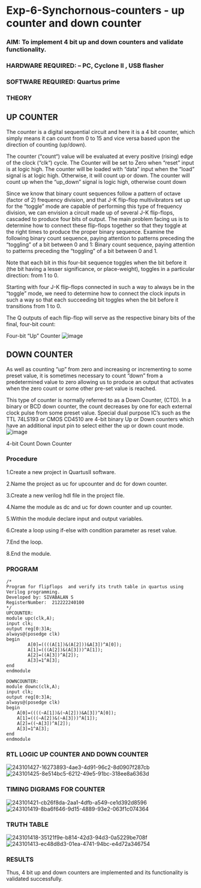 # Exp-6-Synchornous-counters - up counter and down counter 
### AIM: To implement 4 bit up and down counters and validate  functionality.
### HARDWARE REQUIRED:  – PC, Cyclone II , USB flasher
### SOFTWARE REQUIRED:   Quartus prime
### THEORY 

## UP COUNTER 
The counter is a digital sequential circuit and here it is a 4 bit counter, which simply means it can count from 0 to 15 and vice versa based upon the direction of counting (up/down). 

The counter (“count“) value will be evaluated at every positive (rising) edge of the clock (“clk“) cycle.
The Counter will be set to Zero when “reset” input is at logic high.
The counter will be loaded with “data” input when the “load” signal is at logic high. Otherwise, it will count up or down.
The counter will count up when the “up_down” signal is logic high, otherwise count down

Since we know that binary count sequences follow a pattern of octave (factor of 2) frequency division, and that J-K flip-flop multivibrators set up for the “toggle” mode are capable of performing this type of frequency division, we can envision a circuit made up of several J-K flip-flops, cascaded to produce four bits of output.
The main problem facing us is to determine how to connect these flip-flops together so that they toggle at the right times to produce the proper binary sequence.
Examine the following binary count sequence, paying attention to patterns preceding the “toggling” of a bit between 0 and 1:
Binary count sequence, paying attention to patterns preceding the “toggling” of a bit between 0 and 1.

Note that each bit in this four-bit sequence toggles when the bit before it (the bit having a lesser significance, or place-weight), toggles in a particular direction: from 1 to 0.



 
 

Starting with four J-K flip-flops connected in such a way to always be in the “toggle” mode, we need to determine how to connect the clock inputs in such a way so that each succeeding bit toggles when the bit before it transitions from 1 to 0.

The Q outputs of each flip-flop will serve as the respective binary bits of the final, four-bit count:

 
 

Four-bit “Up” Counter
![image](https://user-images.githubusercontent.com/36288975/169644758-b2f4339d-9532-40c5-af40-8f4f8c942e2c.png)



## DOWN COUNTER 

As well as counting “up” from zero and increasing or incrementing to some preset value, it is sometimes necessary to count “down” from a predetermined value to zero allowing us to produce an output that activates when the zero count or some other pre-set value is reached.

This type of counter is normally referred to as a Down Counter, (CTD). In a binary or BCD down counter, the count decreases by one for each external clock pulse from some preset value. Special dual purpose IC’s such as the TTL 74LS193 or CMOS CD4510 are 4-bit binary Up or Down counters which have an additional input pin to select either the up or down count mode.
![image](https://user-images.githubusercontent.com/36288975/169644844-1a14e123-7228-4ed8-81a9-eb937dff4ac8.png)


4-bit Count Down Counter
### Procedure
1.Create a new project in QuartusII software.

2.Name the project as uc for upcounter and dc for down counter.

3.Create a new verilog hdl file in the project file.

4.Name the module as dc and uc for down counter and up counter.

5.Within the module declare input and output variables.

6.Create a loop using if-else with condition parameter as reset value.

7.End the loop.

8.End the module.

### PROGRAM 
```
/*
Program for flipflops  and verify its truth table in quartus using Verilog programming.
Developed by: SIVABALAN S
RegisterNumber:  212222240100
*/
UPCOUNTER:
module upc(clk,A);
input clk;
output reg[0:3]A;
always@(posedge clk)
begin
		A[0]=((((A[1])&(A[2]))&A[3])^A[0]);
		A[1]=(((A[2])&(A[3]))^A[1]);
		A[2]=((A[3])^A[2]);
		A[3]=1^A[3];
end
endmodule

DOWNCOUNTER:
module downc(clk,A);
input clk;
output reg[0:3]A;
always@(posedge clk)
begin
	A[0]=((((~A[1])&(~A[2]))&A[3])^A[0]);
	A[1]=(((~A[2])&(~A[3]))^A[1]);
	A[2]=((~A[3])^A[2]);
	A[3]=1^A[3];
end
endmodule
```

### RTL LOGIC UP COUNTER AND DOWN COUNTER  

![243101427-16273893-4ae3-4d91-96c2-8d0907f287cb](https://github.com/sivabalan28/Exp-7-Synchornous-counters-/assets/113497347/3bfc77e5-3e6a-445a-8fe1-473b1d25331e)
![243101425-8e514bc5-6212-49e5-91bc-318ee8a6363d](https://github.com/sivabalan28/Exp-7-Synchornous-counters-/assets/113497347/155f39dc-acec-4ff3-aed6-c1be8cd13912)

### TIMING DIGRAMS FOR COUNTER  

![243101421-cb26f8da-2aa1-4dfb-a549-ce1d392d8596](https://github.com/sivabalan28/Exp-7-Synchornous-counters-/assets/113497347/a80c4df6-7cc1-4a9e-869e-6ea728e42506)
![243101419-8ba6f646-9d15-4889-93e2-063f1c074364](https://github.com/sivabalan28/Exp-7-Synchornous-counters-/assets/113497347/3a71fa93-3f90-4c54-9c1b-57147a79c726)

### TRUTH TABLE 

![243101418-35121f9e-b814-42d3-94d3-0a5229be708f](https://github.com/sivabalan28/Exp-7-Synchornous-counters-/assets/113497347/6080f414-3aff-4bd7-8971-cbc4c17a11a6)
![243101413-ec48d8d3-01ea-4741-94bc-e4d72a346754](https://github.com/sivabalan28/Exp-7-Synchornous-counters-/assets/113497347/8af31ecb-55ba-4e46-9a84-ff3dd3e93e28)

### RESULTS 
Thus, 4 bit up and down counters are implemented and its functionality is validated successfully.

